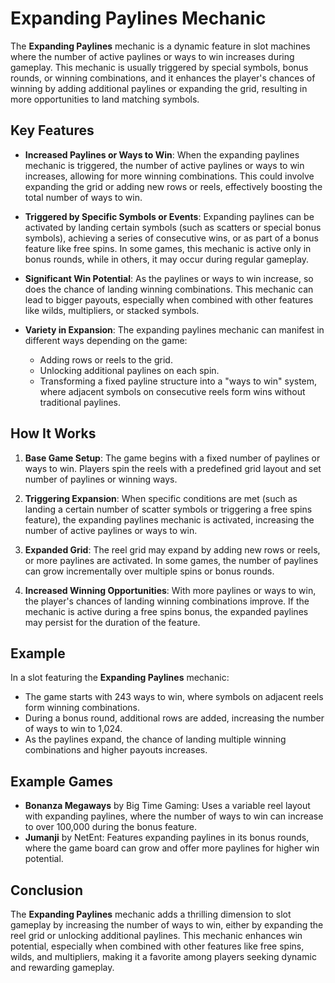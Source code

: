 # Expanding Paylines Mechanic

The **Expanding Paylines** mechanic is a dynamic feature in slot machines where the number of active paylines or ways to win increases during gameplay. This mechanic is usually triggered by special symbols, bonus rounds, or winning combinations, and it enhances the player's chances of winning by adding additional paylines or expanding the grid, resulting in more opportunities to land matching symbols.

## Key Features

- **Increased Paylines or Ways to Win**: When the expanding paylines mechanic is triggered, the number of active paylines or ways to win increases, allowing for more winning combinations. This could involve expanding the grid or adding new rows or reels, effectively boosting the total number of ways to win.

- **Triggered by Specific Symbols or Events**: Expanding paylines can be activated by landing certain symbols (such as scatters or special bonus symbols), achieving a series of consecutive wins, or as part of a bonus feature like free spins. In some games, this mechanic is active only in bonus rounds, while in others, it may occur during regular gameplay.

- **Significant Win Potential**: As the paylines or ways to win increase, so does the chance of landing winning combinations. This mechanic can lead to bigger payouts, especially when combined with other features like wilds, multipliers, or stacked symbols.

- **Variety in Expansion**: The expanding paylines mechanic can manifest in different ways depending on the game:
  - Adding rows or reels to the grid.
  - Unlocking additional paylines on each spin.
  - Transforming a fixed payline structure into a "ways to win" system, where adjacent symbols on consecutive reels form wins without traditional paylines.

## How It Works

1. **Base Game Setup**: The game begins with a fixed number of paylines or ways to win. Players spin the reels with a predefined grid layout and set number of paylines or winning ways.

2. **Triggering Expansion**: When specific conditions are met (such as landing a certain number of scatter symbols or triggering a free spins feature), the expanding paylines mechanic is activated, increasing the number of active paylines or ways to win.

3. **Expanded Grid**: The reel grid may expand by adding new rows or reels, or more paylines are activated. In some games, the number of paylines can grow incrementally over multiple spins or bonus rounds.

4. **Increased Winning Opportunities**: With more paylines or ways to win, the player's chances of landing winning combinations improve. If the mechanic is active during a free spins bonus, the expanded paylines may persist for the duration of the feature.

## Example

In a slot featuring the **Expanding Paylines** mechanic:
- The game starts with 243 ways to win, where symbols on adjacent reels form winning combinations.
- During a bonus round, additional rows are added, increasing the number of ways to win to 1,024.
- As the paylines expand, the chance of landing multiple winning combinations and higher payouts increases.

## Example Games

- **Bonanza Megaways** by Big Time Gaming: Uses a variable reel layout with expanding paylines, where the number of ways to win can increase to over 100,000 during the bonus feature.
- **Jumanji** by NetEnt: Features expanding paylines in its bonus rounds, where the game board can grow and offer more paylines for higher win potential.

## Conclusion

The **Expanding Paylines** mechanic adds a thrilling dimension to slot gameplay by increasing the number of ways to win, either by expanding the reel grid or unlocking additional paylines. This mechanic enhances win potential, especially when combined with other features like free spins, wilds, and multipliers, making it a favorite among players seeking dynamic and rewarding gameplay.
